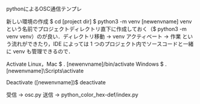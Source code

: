 pythonによるOSC通信テンプレ

新しい環境の作成
$ cd [project dir]
$ python3 -m venv [newenvname]
venv という名前でプロジェクトディレクトリ直下に作成しておく（$ python3 -m venv venv）のが良い．ディレクトリ移動 → venv アクティベート → 作業 という流れができたり，IDE によっては 1 つのプロジェクト内でソースコードと一緒に venv も管理できるので．

Activate
Linux，Mac
$ . [newenvname]/bin/activate
Windows
$ .\[newenvname]\Scripts\activate

Deactivate
([newenvname])$ deactivate

受信 -> osc.py
送信 -> python_color_hex-def/index.py